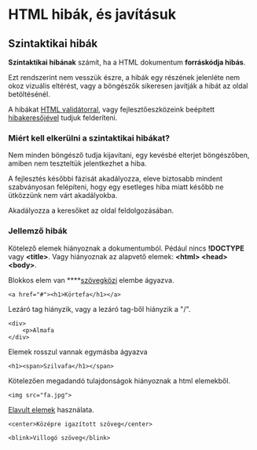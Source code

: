 # HTML hibák, és javításuk

## Szintaktikai hibák

**Szintaktikai hibának** számít, ha a HTML dokumentum **forráskódja hibás**.

Ezt rendszerint nem vesszük észre, a hibák egy részének jelenléte nem okoz vizuális eltérést, vagy a böngészők sikeresen javítják a hibát az oldal betöltésénél.

A hibákat [HTML validátorral](https://validator.w3.org/), vagy fejlesztőeszközeink beépített [hibakeresőjével](https://marketplace.visualstudio.com/items?itemName=mkaufman.HTMLHint) tudjuk felderíteni.

### **Miért kell elkerülni a szintaktikai hibákat?**

Nem minden böngésző tudja kijavítani, egy kevésbé elterjet böngészőben, amiben nem teszteltük jelentkezhet a hiba.

A fejlesztés későbbi fázisát akadályozza, eleve biztosabb mindent szabványosan felépíteni, hogy egy esetleges hiba miatt később ne ütközzünk nem várt akadályokba.  
  
Akadályozza a keresőket az oldal feldolgozásában.

### **Jellemző hibák**

Kötelező elemek hiányoznak a dokumentumból. Pédául nincs **!DOCTYPE** vagy **&lt;title&gt;**. Vagy hiányoznak az alapvető elemek: **&lt;html&gt; &lt;head&gt; &lt;body&gt;**.



Blokkos elem van ****[szövegközi](https://developer.mozilla.org/en-US/docs/Web/HTML/Inline_elements#Elements) elembe ágyazva.

```markup
<a href="#"><h1>Körtefa</h1></a>
```

Lezáró tag hiányzik, vagy a lezáró tag-ből hiányzik a "/".

```markup
<div>
    <p>Almafa
</div>
```

Elemek rosszul vannak egymásba ágyazva

```markup
<h1><span>Szilvafa</h1></span>
```

Kötelezően megadandó tulajdonságok hiányoznak a html elemekből.

```markup
<img src="fa.jpg">
```

[Elavult elemek](https://developer.mozilla.org/en-US/docs/Web/HTML/Element#Obsolete_and_deprecated_elements) használata.

```markup
<center>Középre igazított szöveg</center>

<blink>Villogó szöveg</blink>
```

